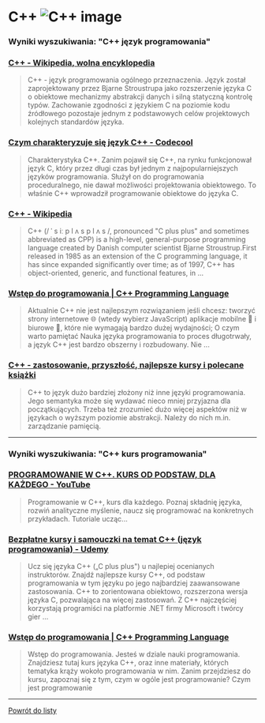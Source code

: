 # C++ ![C++ image](https://www.tiobe.com/wp-content/themes/tiobe/tiobe-index/images/C__.png)
 
### Wyniki wyszukiwania: "C++ język programowania" 
 
### [C++ - Wikipedia, wolna encyklopedia](https://pl.wikipedia.org/wiki/C++) 
 
 > C++ - język programowania ogólnego przeznaczenia. Język został zaprojektowany przez Bjarne Stroustrupa jako rozszerzenie języka C o obiektowe mechanizmy abstrakcji danych i silną statyczną kontrolę typów. Zachowanie zgodności z językiem C na poziomie kodu źródłowego pozostaje jednym z podstawowych celów projektowych kolejnych standardów języka.
 
 
 
 
### [Czym charakteryzuje się język C++ - Codecool](https://codecool.com/pl/blog/czym-charakteryzuje-sie-jezyk-c/) 
 
 > Charakterystyka C++. Zanim pojawił się C++, na rynku funkcjonował język C, który przez długi czas był jednym z najpopularniejszych języków programowania. Służył on do programowania proceduralnego, nie dawał możliwości projektowania obiektowego. To właśnie C++ wprowadził programowanie obiektowe do języka C.
 
 
 
 
### [C++ - Wikipedia](https://en.wikipedia.org/wiki/C++) 
 
 > C++ (/ ˈ s iː p l ʌ s p l ʌ s /, pronounced "C plus plus" and sometimes abbreviated as CPP) is a high-level, general-purpose programming language created by Danish computer scientist Bjarne Stroustrup.First released in 1985 as an extension of the C programming language, it has since expanded significantly over time; as of 1997, C++ has object-oriented, generic, and functional features, in ...
 
 
 
 
### [Wstęp do programowania | C++ Programming Language](https://cpp-lang.net/pl/learn/) 
 
 > Aktualnie C++ nie jest najlepszym rozwiązaniem jeśli chcesz: tworzyć strony internetowe 🌐 (wtedy wybierz JavaScript) aplikacje mobilne 📱 i biurowe 🏢, które nie wymagają bardzo dużej wydajności; O czym warto pamiętać Nauka języka programowania to proces długotrwały, a język C++ jest bardzo obszerny i rozbudowany. Nie ...
 
 
 
 
### [C++ - zastosowanie, przyszłość, najlepsze kursy i polecane książki](https://jaki-jezyk-programowania.pl/technologie/c++/) 
 
 > C++ to język dużo bardziej złożony niż inne języki programowania. Jego semantyka może się wydawać nieco mniej przyjazna dla początkujących. Trzeba też zrozumieć dużo więcej aspektów niż w językach o wyższym poziomie abstrakcji. Należy do nich m.in. zarządzanie pamięcią.
 
 
 
 

 
---
 
### Wyniki wyszukiwania: "C++ kurs programowania" 
 
### [PROGRAMOWANIE W C++. KURS OD PODSTAW, DLA KAŻDEGO - YouTube](https://www.youtube.com/playlist?list=PLOYHgt8dIdoxx0Y5wzs7CFpmBzb40PaDo) 
 
 > Programowanie w C++, kurs dla każdego. Poznaj składnię języka, rozwiń analityczne myślenie, naucz się programować na konkretnych przykładach. Tutoriale ucząc...
 
 
 
 
### [Bezpłatne kursy i samouczki na temat C++ (język programowania) - Udemy](https://www.udemy.com/pl/topic/c-plus-plus/free/) 
 
 > Ucz się języka C++ („C plus plus") u najlepiej ocenianych instruktorów. Znajdź najlepsze kursy C++, od podstaw programowania w tym języku po jego najbardziej zaawansowane zastosowania. C++ to zorientowana obiektowo, rozszerzona wersja języka C, pozwalająca na więcej zastosowań. Z C++ najczęściej korzystają programiści na platformie .NET firmy Microsoft i twórcy gier ...
 
 
 
 
### [Wstęp do programowania | C++ Programming Language](https://cpp-lang.net/pl/learn/) 
 
 > Wstęp do programowania. Jesteś w dziale nauki programowania. Znajdziesz tutaj kurs języka C++, oraz inne materiały, których tematyka krąży wokoło programowania w nim. Zanim przejdziesz do kursu, zapoznaj się z tym, czym w ogóle jest programowanie? Czym jest programowanie
 
 
 
 

 
---
 
 [Powrót do listy](../top20.md)